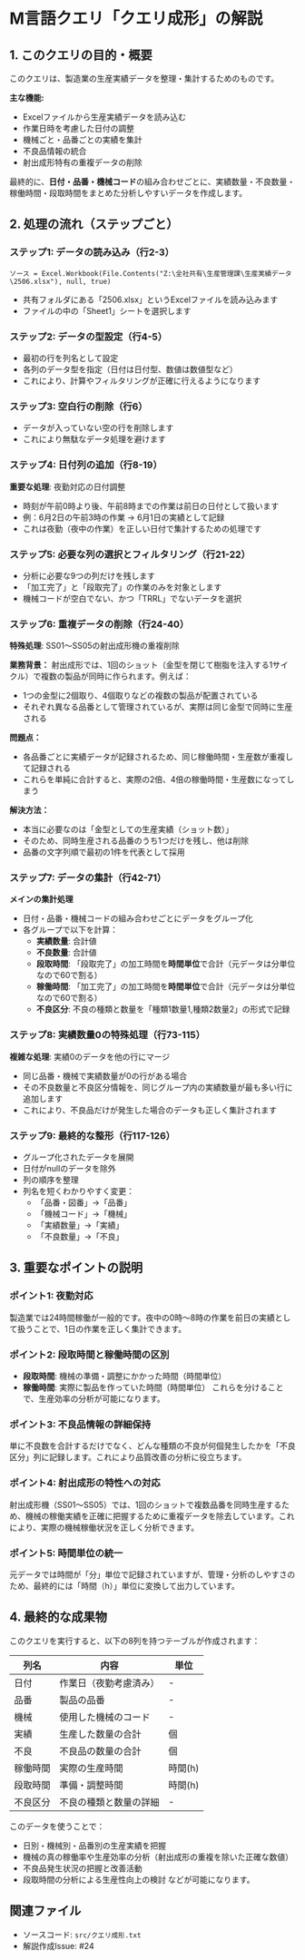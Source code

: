 # M言語クエリ「クエリ成形」の解説

## 1. このクエリの目的・概要

このクエリは、製造業の生産実績データを整理・集計するためのものです。

**主な機能:**
- Excelファイルから生産実績データを読み込む
- 作業日時を考慮した日付の調整
- 機械ごと・品番ごとの実績を集計
- 不良品情報の統合
- 射出成形特有の重複データの削除

最終的に、**日付・品番・機械コード**の組み合わせごとに、実績数量・不良数量・稼働時間・段取時間をまとめた分析しやすいデータを作成します。

## 2. 処理の流れ（ステップごと）

### ステップ1: データの読み込み（行2-3）
```
ソース = Excel.Workbook(File.Contents("Z:\全社共有\生産管理課\生産実績データ\2506.xlsx"), null, true)
```
- 共有フォルダにある「2506.xlsx」というExcelファイルを読み込みます
- ファイルの中の「Sheet1」シートを選択します

### ステップ2: データの型設定（行4-5）
- 最初の行を列名として設定
- 各列のデータ型を指定（日付は日付型、数値は数値型など）
- これにより、計算やフィルタリングが正確に行えるようになります

### ステップ3: 空白行の削除（行6）
- データが入っていない空の行を削除します
- これにより無駄なデータ処理を避けます

### ステップ4: 日付列の追加（行8-19）
**重要な処理**: 夜勤対応の日付調整
- 時刻が午前0時より後、午前8時までの作業は前日の日付として扱います
- 例：6月2日の午前3時の作業 → 6月1日の実績として記録
- これは夜勤（夜中の作業）を正しい日付で集計するための処理です

### ステップ5: 必要な列の選択とフィルタリング（行21-22）
- 分析に必要な9つの列だけを残します
- 「加工完了」と「段取完了」の作業のみを対象とします
- 機械コードが空白でない、かつ「TRRL」でないデータを選択

### ステップ6: 重複データの削除（行24-40）
**特殊処理**: SS01～SS05の射出成形機の重複削除

**業務背景：**
射出成形では、1回のショット（金型を閉じて樹脂を注入する1サイクル）で複数の製品が同時に作られます。例えば：
- 1つの金型に2個取り、4個取りなどの複数の製品が配置されている
- それぞれ異なる品番として管理されているが、実際は同じ金型で同時に生産される

**問題点：**
- 各品番ごとに実績データが記録されるため、同じ稼働時間・生産数が重複して記録される
- これらを単純に合計すると、実際の2倍、4倍の稼働時間・生産数になってしまう

**解決方法：**
- 本当に必要なのは「金型としての生産実績（ショット数）」
- そのため、同時生産される品番のうち1つだけを残し、他は削除
- 品番の文字列順で最初の1件を代表として採用

### ステップ7: データの集計（行42-71）
**メインの集計処理**
- 日付・品番・機械コードの組み合わせごとにデータをグループ化
- 各グループで以下を計算：
  - **実績数量**: 合計値
  - **不良数量**: 合計値
  - **段取時間**: 「段取完了」の加工時間を**時間単位**で合計（元データは分単位なので60で割る）
  - **稼働時間**: 「加工完了」の加工時間を**時間単位**で合計（元データは分単位なので60で割る）
  - **不良区分**: 不良の種類と数量を「種類1数量1,種類2数量2」の形式で記録

### ステップ8: 実績数量0の特殊処理（行73-115）
**複雑な処理**: 実績0のデータを他の行にマージ
- 同じ品番・機械で実績数量が0の行がある場合
- その不良数量と不良区分情報を、同じグループ内の実績数量が最も多い行に追加します
- これにより、不良品だけが発生した場合のデータも正しく集計されます

### ステップ9: 最終的な整形（行117-126）
- グループ化されたデータを展開
- 日付がnullのデータを除外
- 列の順序を整理
- 列名を短くわかりやすく変更：
  - 「品番・図番」→「品番」
  - 「機械コード」→「機械」
  - 「実績数量」→「実績」
  - 「不良数量」→「不良」

## 3. 重要なポイントの説明

### ポイント1: 夜勤対応
製造業では24時間稼働が一般的です。夜中の0時～8時の作業を前日の実績として扱うことで、1日の作業を正しく集計できます。

### ポイント2: 段取時間と稼働時間の区別
- **段取時間**: 機械の準備・調整にかかった時間（時間単位）
- **稼働時間**: 実際に製品を作っていた時間（時間単位）
これらを分けることで、生産効率の分析が可能になります。

### ポイント3: 不良品情報の詳細保持
単に不良数を合計するだけでなく、どんな種類の不良が何個発生したかを「不良区分」列に記録します。これにより品質改善の分析に役立ちます。

### ポイント4: 射出成形の特性への対応
射出成形機（SS01～SS05）では、1回のショットで複数品番を同時生産するため、機械の稼働実績を正確に把握するために重複データを除去しています。これにより、実際の機械稼働状況を正しく分析できます。

### ポイント5: 時間単位の統一
元データでは時間が「分」単位で記録されていますが、管理・分析のしやすさのため、最終的には「時間（h）」単位に変換して出力しています。

## 4. 最終的な成果物

このクエリを実行すると、以下の8列を持つテーブルが作成されます：

| 列名 | 内容 | 単位 |
|------|------|------|
| 日付 | 作業日（夜勤考慮済み） | - |
| 品番 | 製品の品番 | - |
| 機械 | 使用した機械のコード | - |
| 実績 | 生産した数量の合計 | 個 |
| 不良 | 不良品の数量の合計 | 個 |
| 稼働時間 | 実際の生産時間 | 時間(h) |
| 段取時間 | 準備・調整時間 | 時間(h) |
| 不良区分 | 不良の種類と数量の詳細 | - |

このデータを使うことで：
- 日別・機械別・品番別の生産実績を把握
- 機械の真の稼働率や生産効率の分析（射出成形の重複を除いた正確な数値）
- 不良品発生状況の把握と改善活動
- 段取時間の分析による生産性向上の検討
などが可能になります。

## 関連ファイル
- ソースコード: `src/クエリ成形.txt`
- 解説作成Issue: #24